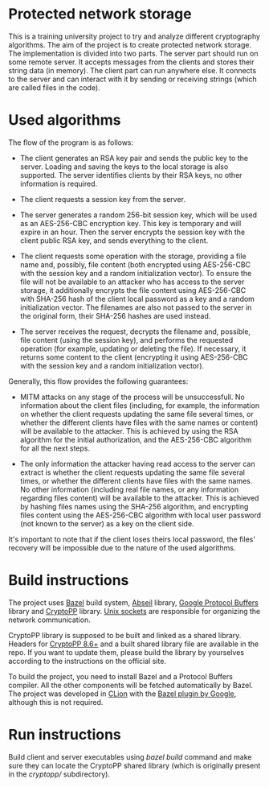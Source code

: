 # Protected network storage

This is a training university project to try and analyze different cryptography
algorithms. The aim of the project is to create protected network storage. The
implementation is divided into two parts. The server part should run on some
remote server. It accepts messages from the clients and stores their string
data (in memory). The client part can run anywhere else. It connects to the
server and can interact with it by sending or receiving strings (which are
called files in the code).

# Used algorithms

The flow of the program is as follows:

- The client generates an RSA key pair and sends the public key to the server.
Loading and saving the keys to the local storage is also supported. The server
identifies clients by their RSA keys, no other information is required.

- The client requests a session key from the server.

- The server generates a random 256-bit session key, which will be used as an
AES-256-CBC encryption key. This key is temporary and will expire in an hour.
Then the server encrypts the session key with the client public RSA key, and
sends everything to the client.

- The client requests some operation with the storage, providing a file name
and, possibly, file content (both encrypted using AES-256-CBC with the session
key and a random initialization vector). To ensure the file will not be
available to an attacker who has access to the server storage, it additionally
encrypts the file content using AES-256-CBC with SHA-256 hash of the client
local password as a key and a random initialization vector. The filenames are
also not passed to the server in the original form, their SHA-256 hashes are
used instead.

- The server receives the request, decrypts the filename and, possible, file
content (using the session key), and performs the requested operation (for
example, updating or deleting the file). If necessary, it returns some content
to the client (encrypting it using AES-256-CBC with the session key and a random
initialization vector).

Generally, this flow provides the following guarantees:

- MITM attacks on any stage of the process will be unsuccessfull. No information
about the client files (including, for example, the information on whether the
client requests updating the same file several times, or whether the different
clients have files with the same names or content) will be available to the
attacker. This is achieved by using the RSA algorithm for the initial
authorization, and the AES-256-CBC algorithm for all the next steps.

- The only information the attacker having read access to the server can
extract is whether the client requests updating the same file several times, or
whether the different clients have files with the same names. No other
information (including real file names, or any information regarding files
content) will be available to the attacker. This is achieved by hashing files
names using the SHA-256 algorithm, and encrypting files content using the
AES-256-CBC algorithm with local user password (not known to the server) as a
key on the client side.

It's important to note that if the client loses theirs local password,
the files' recovery will be impossible due to the nature of the used algorithms.

# Build instructions

The project uses [Bazel](https://bazel.build/) build system, [Abseil](https://abseil.io/)
library, [Google Protocol Buffers](https://developers.google.com/protocol-buffers)
library and [CryptoPP](https://cryptopp.com/) library.
[Unix sockets](https://man7.org/linux/man-pages/man2/socket.2.html) are
responsible for organizing the network communication.

CryptoPP library is supposed to be built and linked as a shared library. Headers
for [CryptoPP 8.6+](https://github.com/weidai11/cryptopp/tree/efbab52cf165ab774c23f13e8d9aae3d560ba82f)
and a built shared library file are available in the repo. If you want to
update them, please build the library by yourselves according to the
instructions on the official site.

To build the project, you need to install Bazel and a Protocol Buffers compiler.
All the other components will be fetched automatically by Bazel. The project
was developed in [CLion](https://www.jetbrains.com/clion/) with the
[Bazel plugin by Google](https://plugins.jetbrains.com/plugin/9554-bazel),
although this is not required.

# Run instructions

Build client and server executables using *bazel build* command and make sure
they can locate the CryptoPP shared library (which is originally present in the
*cryptopp/* subdirectory).
